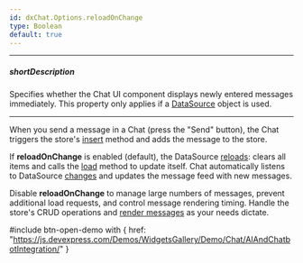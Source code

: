 ```yaml
---
id: dxChat.Options.reloadOnChange
type: Boolean
default: true
---
```

---
##### shortDescription
Specifies whether the Chat UI component displays newly entered messages immediately. This property only applies if a [DataSource](/api-reference/30%20Data%20Layer/DataSource '/Documentation/ApiReference/Data_Layer/DataSource/') object is used.

---
When you send a message in a Chat (press the "Send" button), the Chat triggers the store's [insert](/api-reference/30%20Data%20Layer/CustomStore/1%20Configuration/insert.md '/Documentation/ApiReference/Data_Layer/CustomStore/Configuration/#insert') method and adds the message to the store.

If **reloadOnChange** is enabled (default), the DataSource [reloads](/api-reference/30%20Data%20Layer/DataSource/3%20Methods/reload().md '/Documentation/ApiReference/Data_Layer/DataSource/Methods/#reload'): clears all items and calls the [load](/api-reference/30%20Data%20Layer/DataSource/3%20Methods/load().md '/Documentation/ApiReference/Data_Layer/DataSource/Methods/#load') method to update itself. Chat automatically listens to DataSource [changes](/api-reference/30%20Data%20Layer/DataSource/4%20Events/changed.md '/Documentation/ApiReference/Data_Layer/DataSource/Events/#changed') and updates the message feed with new messages.

Disable **reloadOnChange** to manage large numbers of messages, prevent additional load requests, and control message rendering timing. Handle the store's CRUD operations and [render messages](/api-reference/10%20UI%20Components/dxChat/3%20Methods/renderMessage(message).md '/Documentation/ApiReference/UI_Components/dxChat/Methods/#renderMessagemessage') as your needs dictate.

#include btn-open-demo with {
    href: "https://js.devexpress.com/Demos/WidgetsGallery/Demo/Chat/AIAndChatbotIntegration/"
}